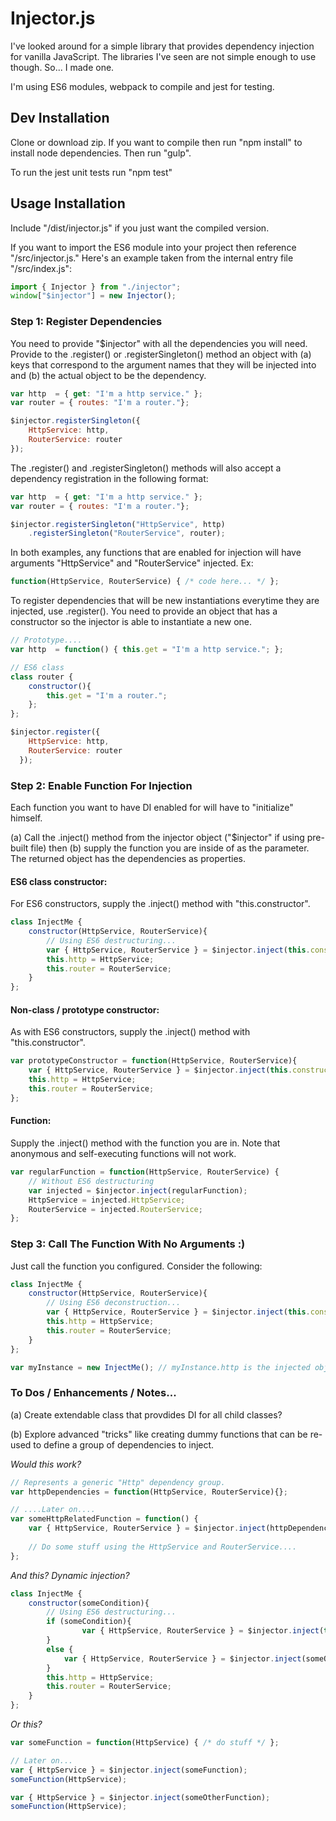 # Injector.js

I've looked around for a simple library that provides dependency injection for vanilla JavaScript. The libraries I've seen are not simple enough to use though. So... I made one.

I'm using ES6 modules, webpack to compile and jest for testing.

## Dev Installation

Clone or download zip. If you want to compile then run "npm install" to install node dependencies. Then run "gulp".

To run the jest unit tests run "npm test"


## Usage Installation

Include "/dist/injector.js" if you just want the compiled version.

If you want to import the ES6 module into your project then reference "/src/injector.js." Here's an example taken from the internal entry file "/src/index.js":

```javascript
import { Injector } from "./injector";
window["$injector"] = new Injector();
```


### Step 1: Register Dependencies

You need to provide "$injector" with all the dependencies you will need. Provide to the .register() or .registerSingleton() method an object with (a) keys that correspond to the argument names that they will be injected into and (b) the actual object to be the dependency.

```javascript
var http  = { get: "I'm a http service." };
var router = { routes: "I'm a router."};

$injector.registerSingleton({
	HttpService: http,
	RouterService: router
});
```

The .register() and .registerSingleton() methods will also accept a dependency registration in the following format:

```javascript
var http  = { get: "I'm a http service." };
var router = { routes: "I'm a router."};

$injector.registerSingleton("HttpService", http)
	.registerSingleton("RouterService", router);
```

In both examples, any functions that are enabled for injection will have arguments "HttpService" and "RouterService" injected. Ex:

```javascript
function(HttpService, RouterService) { /* code here... */ };
```

To register dependencies that will be new instantiations everytime they are injected, use .register(). You need to provide an object that has a constructor so the injector is able to instantiate a new one.

```javascript
// Prototype....
var http  = function() { this.get = "I'm a http service."; };

// ES6 class
class router {
	constructor(){
	 	this.get = "I'm a router.";
	};
};

$injector.register({
    HttpService: http, 
    RouterService: router
  });
```


### Step 2: Enable Function For Injection

Each function you want to have DI enabled for will have to "initialize" himself. 

(a) Call the .inject() method from the injector object ("$injector" if using pre-built file) then (b) supply the function you are inside of as the parameter. The returned object has the dependencies as properties.

#### ES6 class constructor:

For ES6 constructors, supply the .inject() method with "this.constructor".

```javascript
class InjectMe {
	constructor(HttpService, RouterService){
		// Using ES6 destructuring...
		var { HttpService, RouterService } = $injector.inject(this.constructor);
		this.http = HttpService;
		this.router = RouterService;
	}
};
```

#### Non-class / prototype constructor:

As with ES6 constructors, supply the .inject() method with "this.constructor".

```javascript
var prototypeConstructor = function(HttpService, RouterService){
	var { HttpService, RouterService } = $injector.inject(this.constructor);
	this.http = HttpService;
	this.router = RouterService;
};
```


#### Function:

Supply the .inject() method with the function you are in. Note that anonymous and self-executing functions will not work.

```javascript
var regularFunction = function(HttpService, RouterService) {
	// Without ES6 destructuring
	var injected = $injector.inject(regularFunction);
	HttpService = injected.HttpService;
	RouterService = injected.RouterService;
};
```


### Step 3: Call The Function With No Arguments :)

Just call the function you configured. Consider the following:

```javascript
class InjectMe {
	constructor(HttpService, RouterService){
		// Using ES6 deconstruction...
		var { HttpService, RouterService } = $injector.inject(this.constructor);
		this.http = HttpService;
		this.router = RouterService;
	}
};

var myInstance = new InjectMe(); // myInstance.http is the injected object that was previous configured....
```

### To Dos / Enhancements / Notes...

(a) Create extendable class that provdides DI for all child classes?

(b) Explore advanced "tricks" like creating dummy functions that can be re-used to define a group of dependencies to inject.

*Would this work?*
```javascript
// Represents a generic "Http" dependency group.
var httpDependencies = function(HttpService, RouterService){};

// ....Later on....
var someHttpRelatedFunction = function() {
	var { HttpService, RouterService } = $injector.inject(httpDependencies);
	
	// Do some stuff using the HttpService and RouterService....
};
```

*And this? Dynamic injection?*

```javascript
class InjectMe {
	constructor(someCondition){
		// Using ES6 destructuring...
		if (someCondition){
        		var { HttpService, RouterService } = $injector.inject(this.constructor);
		}
		else {
			var { HttpService, RouterService } = $injector.inject(someOtherHttpDependencyGroupFunction);
		}
		this.http = HttpService;
		this.router = RouterService;
	}
};
```

*Or this?*
```javascript
var someFunction = function(HttpService) { /* do stuff */ };

// Later on...
var { HttpService } = $injector.inject(someFunction);
someFunction(HttpService);

var { HttpService } = $injector.inject(someOtherFunction);
someFunction(HttpService);

```
